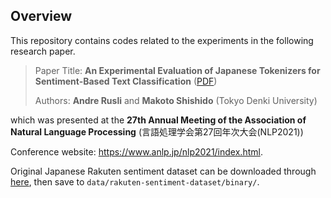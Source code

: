 ## Overview

This repository contains codes related to the experiments in the following research paper.

> Paper Title: **An Experimental Evaluation of Japanese Tokenizers for Sentiment-Based Text Classification** ([PDF](https://www.anlp.jp/proceedings/annual_meeting/2021/pdf_dir/D3-1.pdf))
> 
> Authors: **Andre Rusli** and **Makoto Shishido** (Tokyo Denki University)

which was presented at the **27th Annual Meeting of the Association of Natural Language Processing** (言語処理学会第27回年次大会(NLP2021)) 

Conference website: https://www.anlp.jp/nlp2021/index.html.

Original Japanese Rakuten sentiment dataset can be downloaded through [here](https://github.com/zhangxiangxiao/glyph), then save to `data/rakuten-sentiment-dataset/binary/`.

